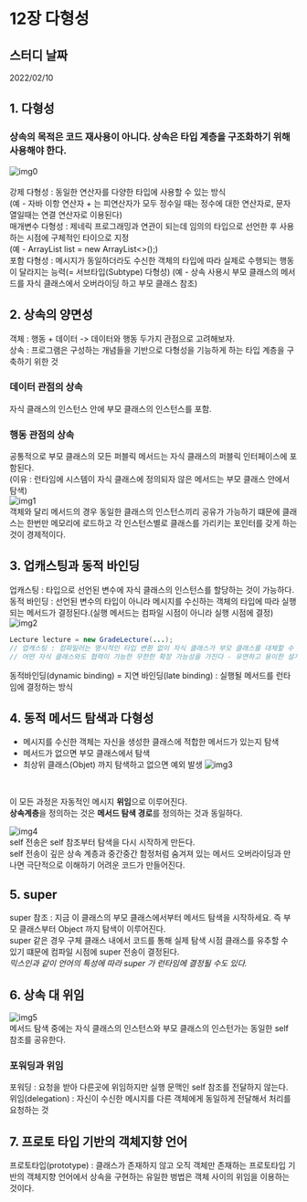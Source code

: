 # 12장 다형성

## 스터디 날짜
2022/02/10

## 1. 다형성
### 상속의 목적은 코드 재사용이 아니다. 상속은 타입 계층을 구조화하기 위해 사용해야 한다.
![img0](https://user-images.githubusercontent.com/71916223/153323090-70e93ae3-0320-4773-b104-ffbeb4466c34.PNG)                                         
<br>
강제 다형성 : 동일한 연산자를 다양한 타입에 사용할 수 있는 방식<br>
(예 - 자바 이항 연산자 + 는 피연산자가 모두 정수일 때는 정수에 대한 연산자로, 문자열일때는 연결 연산자로 이용된다)<br>
매개변수 다형성 : 제네릭 프로그래밍과 연관이 되는데 임의의 타입으로 선언한 후 사용하는 시점에 구체적인 타이으로 지정<br>
(예 - ArrayList<T> list = new ArrayList<>();)<br>
포함 다형성 : 메시지가 동일하더라도 수신한 객체의 타입에 따라 실제로 수행되는 행동이 달라지는 능력(= 서브타입(Subtype) 다형성)
(예 - 상속 사용시 부모 클래스의 메서드를 자식 클래스에서 오버라이딩 하고 부모 클래스 참조)<br>
 
## 2. 상속의 양면성
객체 : 행동 + 데이터 -> 데이터와 행동 두가지 관점으로 고려해보자.<br>
상속 : 프로그램은 구성하는 개념들을 기반으로 다형성을 기능하게 하는 타입 계층을 구축하기 위한 것<br>
### 데이터 관점의 상속
자식 클래스의 인스턴스 안에 부모 클래스의 인스턴스를 포함.
### 행동 관점의 상속
공통적으로 부모 클래스의 모든 퍼블릭 메서드는 자식 클래스의 퍼블릭 인터페이스에 포함된다.<br>
(이유 : 런타임에 시스템이 자식 클래스에 정의되자 않은 메서드는 부모 클래스 안에서 탐색)<br>
![img1](https://user-images.githubusercontent.com/71916223/153323098-dce93ffc-dbec-462d-9ff1-0a4332fd41c9.PNG)
<br>
객체와 달리 메서드의 경우 동일한 클래스의 인스턴스끼리 공유가 가능하기 떄문에 클래스는 한번만 메모리에 로드하고 각 인스턴스별로 클래스를 가리키는 포인터를 갖게 하는 것이 경제적이다.
  
## 3. 업캐스팅과 동적 바인딩
업캐스팅 : 타입으로 선언된 변수에 자식 클래스의 인스턴스를 할당하는 것이 가능하다.<br>
동적 바인딩 : 선언된 변수의 타입이 아니라 메시지를 수신하는 객체의 타입에 따라 실행되는 메서드가 결정된다.(실행 메서드는 컴파일 시점이 아니라 실행 시점에 결정)<br>
![img2](https://user-images.githubusercontent.com/71916223/153323135-51a6c19b-5e1c-453b-88b0-bc9dd5951f3e.PNG)

```java
Lecture lecture = new GradeLecture(...); 
// 업캐스팅 : 컴파일러는 명시적인 타입 변환 없이 자식 클래스가 부모 클래스를 대체할 수 있게 허용한다.
// 어떤 자식 클래스와도 협력이 가능한 무한한 확장 가능성을 가진다 - 유연하고 용이한 설계
```

동적바인딩(dynamic binding) = 지연 바인딩(late binding) : 실행될 메서드를 런타임에 결정하는 방식<br>
  
## 4. 동적 메서드 탐색과 다형성
- 메시지를 수신한 객체는 자신을 생성한 클래스에 적합한 메서드가 있는지 탐색
- 메서드가 없으면 부모 클래스에서 탐색
- 최상위 클래스(Objet) 까지 탐색하고 없으면 예외 발생
![img3](https://user-images.githubusercontent.com/71916223/153323141-d70c5e98-6cd6-4519-a7d5-aac2c9a71e9e.PNG)
<br>

이 모든 과정은 자동적인 메시지 **위임**으로 이루어진다.<br>
**상속계층**을 정의하는 것은 **메서드 탐색 경로**를 정의하는 것과 동일하다.<br>

![img4](https://user-images.githubusercontent.com/71916223/153323152-455567a2-d8e9-4e25-983d-75ba594bf357.PNG)
<br>
self 전송은 self 참조부터 탐색을 다시 시작하게 만든다.<br>
self 전송이 깊은 상속 계층과 중간중간 함정처럼 숨겨져 있는 메서드 오버라이딩과 만나면 극단적으로 이해하기 어려운 코드가 만들어진다.

## 5. super
super 참조 : 지금 이 클래스의 부모 클래스에서부터 메서드 탐색을 시작하세요. 즉 부모 클래스부터 Object 까지 탐색이 이루어진다.<br>
super 같은 경우 구체 클래스 내에서 코드를 통해 실제 탐색 시점 클래스를 유추할 수 있기 떄문에 컴파일 시점에 super 전송이 결정된다.<br>
*믹스인과 같이 언어의 특성에 따라 super 가 런타임에 결정될 수도 있다.*
 
## 6. 상속 대 위임
![img5](https://user-images.githubusercontent.com/71916223/153323153-f2eb4e93-558e-44f4-93d5-1583e387dd61.PNG)
<br>
메서드 탐색 중에는 자식 클래스의 인스턴스와 부모 클래스의 인스턴가는 동일한 self 참조를 공유한다.

### 포워딩과 위임
포워딩 : 요청을 받아 다른곳에 위임하지만 실행 문맥인 self 참조를 전달하지 않는다.<br>
위임(delegation) : 자신이 수신한 메시지를 다른 객체에게 동일하게 전달해서 처리를 요청하는 것
  
## 7. 프로토 타입 기반의 객체지향 언어
프로토타입(prototype) : 클래스가 존재하지 않고 오직 객체만 존재하는 프로토타입 기반의 객체지향 언어에서 상속을 구현하는 유일한 벙법은 객체 사이의 위임을 이용하는 것이다.
